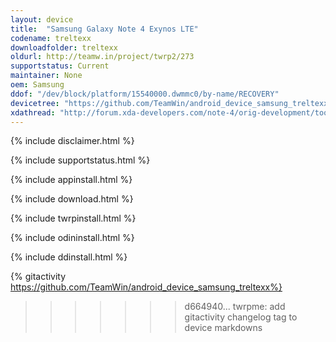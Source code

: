 ```yaml
---
layout: device
title:  "Samsung Galaxy Note 4 Exynos LTE"
codename: treltexx
downloadfolder: treltexx
oldurl: http://teamw.in/project/twrp2/273
supportstatus: Current
maintainer: None
oem: Samsung
ddof: "/dev/block/platform/15540000.dwmmc0/by-name/RECOVERY"
devicetree: "https://github.com/TeamWin/android_device_samsung_treltexx"
xdathread: "http://forum.xda-developers.com/note-4/orig-development/tool-utility-twrp-2-8-1-x-teamwin-t2956011"
---
```


{% include disclaimer.html %}

{% include supportstatus.html %}

{% include appinstall.html %}

{% include download.html %}

{% include twrpinstall.html %}

{% include odininstall.html %}

{% include ddinstall.html %}

{% gitactivity  https://github.com/TeamWin/android_device_samsung_treltexx%}
>>>>>>> d664940... twrpme: add gitactivity changelog tag to device markdowns
